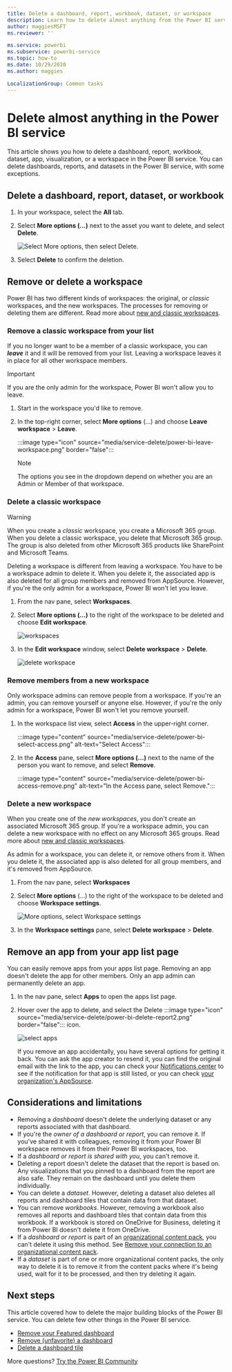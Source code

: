 ```yaml
---
title: Delete a dashboard, report, workbook, dataset, or workspace
description: Learn how to delete almost anything from the Power BI service.
author: maggiesMSFT
ms.reviewer: ''

ms.service: powerbi
ms.subservice: powerbi-service
ms.topic: how-to
ms.date: 10/29/2020
ms.author: maggies

LocalizationGroup: Common tasks
---
```

# Delete almost anything in the Power BI service
This article shows you how to delete a dashboard, report, workbook, dataset, app, visualization, or a workspace in the Power BI service. You can delete dashboards, reports, and datasets in the Power BI service, with some exceptions. 

## Delete a dashboard, report, dataset, or workbook

1. In your workspace, select the **All** tab.
1. Select **More options (...)** next to the asset you want to delete, and select **Delete**.

    ![Select More options, then select Delete.](media/service-delete/power-bi-delete-dashboard.png)

1. Select **Delete** to confirm the deletion.

## Remove or delete a workspace

Power BI has two different kinds of workspaces: the original, or *classic* workspaces, and the new workspaces. The processes for removing or deleting them are different. Read more about [new and classic workspaces](../collaborate-share/service-new-workspaces.md).

### Remove a classic workspace from your list

If you no longer want to be a member of a classic workspace, you can ***leave*** it and it will be removed from your list. Leaving a workspace leaves it in place for all other workspace members.  

> [!IMPORTANT]
> If you are the only admin for the workspace, Power BI won't allow you to leave.
>

1. Start in the workspace you'd like to remove.

2. In the top-right corner, select **More options** (...) and choose **Leave workspace** > **Leave**.

      :::image type="icon" source="media/service-delete/power-bi-leave-workspace.png" border="false":::

   > [!NOTE]
   > The options you see in the dropdown depend on whether you are an Admin or Member of that workspace.
   >

### Delete a classic workspace

> [!WARNING]
> When you create a *classic* workspace, you create a Microsoft 365 group. When you delete a classic workspace, you delete that Microsoft 365 group. The group is also deleted from other Microsoft 365 products like SharePoint and Microsoft Teams.
> 

Deleting a workspace is different from leaving a workspace. You have to be a workspace admin to delete it. When you delete it, the associated app is also deleted for all group members and removed from AppSource. However, if you're the only admin for a workspace, Power BI won't let you leave.

1. From the nav pane, select **Workspaces**.

2. Select **More options (...)** to the right of the workspace to be deleted and choose **Edit workspace**.

    ![workspaces](media/service-delete/power-bi-delete-workspace.png)

3. In the **Edit workspace** window, select **Delete workspace** > **Delete**.

    ![delete workspace](media/service-delete/power-bi-delete-workspace2.png)

### Remove members from a new workspace

Only workspace admins can remove people from a workspace. If you're an admin, you can remove yourself or anyone else. However, if you're the only admin for a workspace, Power BI won't let you remove yourself.

1. In the workspace list view, select **Access** in the upper-right corner.

    :::image type="content" source="media/service-delete/power-bi-select-access.png" alt-text="Select Access":::

1. In the **Access** pane, select **More options (...)** next to the name of the person you want to remove, and select **Remove**.

    :::image type="content" source="media/service-delete/power-bi-access-remove.png" alt-text="In the Access pane, select Remove.":::

### Delete a new workspace

When you create one of the *new workspaces*, you don't create an associated Microsoft 365 group. If you're a workspace admin, you can delete a new workspace with no effect on any Microsoft 365 groups. Read more about [new and classic workspaces](../collaborate-share/service-new-workspaces.md).

As admin for a workspace, you can delete it, or remove others from it. When you delete it, the associated app is also deleted for all group members, and it's removed from AppSource. 

1. From the nav pane, select **Workspaces**

2. Select **More options** (...) to the right of the workspace to be deleted and choose **Workspace settings**.

    ![More options, select Workspace settings](media/service-delete/power-bi-delete-workspace.png)

3. In the **Workspace settings** pane, select **Delete workspace** > **Delete**.

## Remove an app from your app list page

You can easily remove apps from your apps list page. Removing an app doesn't delete the app for other members. Only an app admin can permanently delete an app.

1. In the nav pane, select **Apps** to open the apps list page.
2. Hover over the app to delete, and select the Delete :::image type="icon" source="media/service-delete/power-bi-delete-report2.png" border="false":::  icon.

   ![select apps](media/service-delete/power-bi-delete-app.png)

   If you remove an app accidentally, you have several options for getting it back.  You can ask the app creator to resend it, you can find the original email with the link to the app, you can check your [Notifications center](../consumer/end-user-notification-center.md) to see if the notification for that app is still listed, or you can check [your organization's AppSource](../consumer/end-user-apps.md).

## Considerations and limitations

- Removing a *dashboard* doesn't delete the underlying dataset or any reports associated with that dashboard.
- If you're the *owner of a dashboard or report*, you can remove it. If you've shared it with colleagues, removing it from your Power BI workspace removes it from their Power BI workspaces, too.
- If a *dashboard or report is shared with you*, you can't remove it.
- Deleting a report doesn't delete the dataset that the report is based on.  Any visualizations that you pinned to a dashboard from the report are also safe. They remain on the dashboard until you delete them individually.
- You can delete a *dataset*. However, deleting a dataset also deletes all reports and dashboard tiles that contain data from that dataset.
- You can remove *workbooks*. However, removing a workbook also removes all reports and dashboard tiles that contain data from this workbook. If a workbook is stored on OneDrive for Business, deleting it from Power BI doesn't delete it from OneDrive.
- If a *dashboard or report* is part of an [organizational content pack](../collaborate-share/service-organizational-content-pack-disconnect.md), you can't delete it using this method.  See [Remove your connection to an organizational content pack](../collaborate-share/service-organizational-content-pack-disconnect.md).
- If a *dataset* is part of one or more organizational content packs, the only way to delete it is to remove it from the content packs where it's being used, wait for it to be processed, and then try deleting it again.

## Next steps

This article covered how to delete the major building blocks of the Power BI service. You can delete few other things in the Power BI service.  

- [Remove your Featured dashboard](../consumer/end-user-featured.md)
- [Remove (unfavorite) a dashboard](../consumer/end-user-favorite.md)
- [Delete a dashboard tile](service-dashboard-edit-tile.md)

More questions? [Try the Power BI Community](https://community.powerbi.com/)